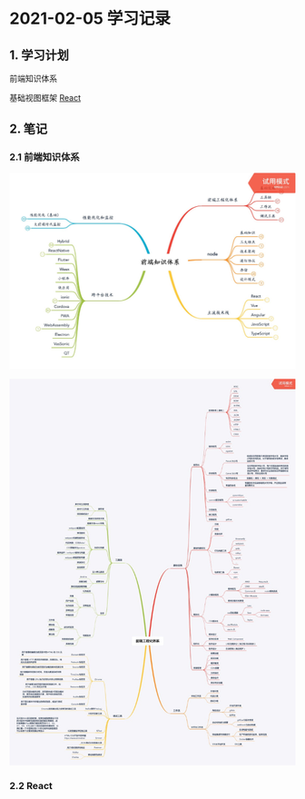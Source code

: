 # 2021-02-05 学习记录

## 1. 学习计划

前端知识体系

基础视图框架 [React](https://react.docschina.org/)

## 2. 笔记

### 2.1 前端知识体系

![pic1](.\pic\pic1.jpg)

![pic2](.\pic\pic2.jpg)

### 2.2 React

